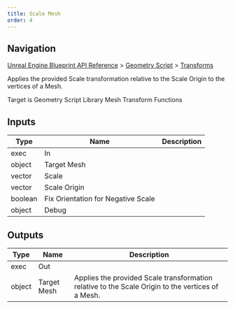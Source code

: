 ```yaml
---
title: Scale Mesh
order: 4
---
```

## Navigation

[Unreal Engine Blueprint API Reference](https://dev.epicgames.com/documentation/en-us/unreal-engine/BlueprintAPI) > [Geometry Script](https://dev.epicgames.com/documentation/en-us/unreal-engine/BlueprintAPI/GeometryScript) > [Transforms](https://dev.epicgames.com/documentation/en-us/unreal-engine/BlueprintAPI/GeometryScript/Transforms)

Applies the provided Scale transformation relative to the Scale Origin to the vertices of a Mesh.

Target is Geometry Script Library Mesh Transform Functions

## Inputs

| Type | Name | Description |
| --- | --- | --- |
| exec | In |  |
| object | Target Mesh |  |
| vector | Scale |  |
| vector | Scale Origin |  |
| boolean | Fix Orientation for Negative Scale |  |
| object | Debug |  |

## Outputs

| Type | Name | Description |
| --- | --- | --- |
| exec | Out |  |
| object | Target Mesh | Applies the provided Scale transformation relative to the Scale Origin to the vertices of a Mesh. |
